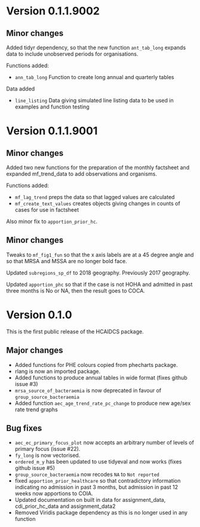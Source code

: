 # Version 0.1.1.9002

## Minor changes

Added tidyr dependency, so that the new function `ant_tab_long` expands data to include unobserved periods for organisations. 

Functions added:

 * `ann_tab_long` Function to create long annual and quarterly tables 

Data added

 * `line_listing` Data giving simulated line listing data to be used in examples and function testing

# Version 0.1.1.9001

## Minor changes
Added two new functions for the preparation of the monthly factsheet and expanded mf_trend_data to add observations and organisms.

Functions added:

 * `mf_lag_trend` preps the data so that lagged values are calculated
 * `mf_create_text_values` creates objects giving changes in counts of cases for use in factsheet
 
Also minor fix to `apportion_prior_hc`.

## Minor changes 
Tweaks to `mf_fig1_fun` so that the x axis labels are at a 45 degree angle and so that MRSA and MSSA are no longer bold face.

Updated `subregions_sp_df` to 2018 geography. 
Previously 2017 geography. 

Updated `apportion_phc` so that if the case is not HOHA and admitted in past three months is No or NA, then the result goes to COCA.

# Version 0.1.0

This is the first public release of the HCAIDCS package.

## Major changes

 * Added functions for PHE colours copied from phecharts package.
 * rlang is now an imported package.
 * Added functions to produce annual tables in wide format (fixes github issue #3)
 * `mrsa_source_of_bacteraemia` is now deprecated in favour of `group_source_bacteraemia`
 * Added function `aec_age_trend_rate_pc_change` to produce new age/sex rate trend graphs

## Bug fixes

 * `aec_ec_primary_focus_plot` now accepts an arbitrary number of levels of primary focus (issue #22). 
 * `fy_long` is now vectorised.
 * `ordered_m_y` has been updated to use tidyeval and now works (fixes github issue #5)
 * `group_source_bacteraemia` now recodes `NA` to `Not reported`
 * fixed `apportion_prior_healthcare` so that contradictory information indicating no admission in past 3 months, but admission in past 12 weeks now apportions to COIA.
 * Updated documentation on built in data for assignment_data, cdi_prior_hc_data and assignment_data2
 * Removed Viridis package dependency as this is no longer used in any function

